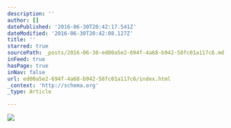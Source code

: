 ```yaml
---
description: ''
author: []
datePublished: '2016-06-30T20:42:17.541Z'
dateModified: '2016-06-30T20:42:08.127Z'
title: ''
starred: true
sourcePath: _posts/2016-06-30-ed00a5e2-694f-4a68-b942-58fc01a117c6.md
inFeed: true
hasPage: true
inNav: false
url: ed00a5e2-694f-4a68-b942-58fc01a117c6/index.html
_context: 'http://schema.org'
_type: Article

---
```

![](https://the-grid-user-content.s3-us-west-2.amazonaws.com/efc3b5ac-e326-4505-8aaa-eaade9dcf2bb.jpg)